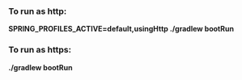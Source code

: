 
### To run as http:
**SPRING_PROFILES_ACTIVE=default,usingHttp ./gradlew bootRun**

### To run as https:
**./gradlew bootRun**